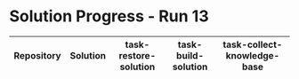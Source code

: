 # Solution Progress - Run 13

| Repository | Solution | task-restore-solution | task-build-solution | task-collect-knowledge-base |
|------------|----------|----------------------|---------------------|-----------------------------|
